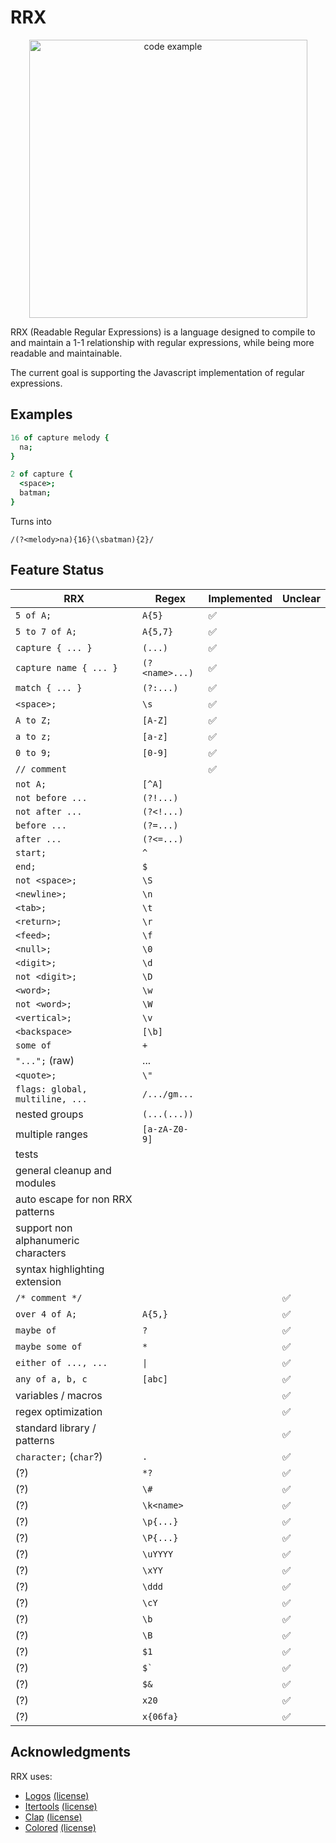 # RRX

<p align="center">
  <img alt="code example" src="https://user-images.githubusercontent.com/14347895/153910592-8a25c713-82f8-4fb4-ba89-073f517f0a3d.png" width="445px" style="">
</p>

RRX (Readable Regular Expressions) is a language designed to compile to and maintain a 1-1 relationship with regular expressions, while being more readable and maintainable.

The current goal is supporting the Javascript implementation of regular expressions.

## Examples

```coffeescript
16 of capture melody {
  na;
}

2 of capture {
  <space>;
  batman;
}
```

Turns into

```regex
/(?<melody>na){16}(\sbatman){2}/
```

## Feature Status

| RRX                                 | Regex                 | Implemented | Unclear      |
| ----------------------------------- | --------------------- | ----------- | ------------ |
| `5 of A;`                           | `A{5}`                | ✅           |              |
| `5 to 7 of A;`                      | `A{5,7}`              | ✅           |              |
| `capture { ... }`                   | `(...)`               | ✅           |              |
| `capture name { ... }`              | `(?<name>...)`        | ✅           |              |
| `match { ... }`                     | `(?:...)`             | ✅           |              |
| `<space>;`                          | `\s`                  | ✅           |              |
| `A to Z;`                           | `[A-Z]`               | ✅           |              |
| `a to z;`                           | `[a-z]`               | ✅           |              |
| `0 to 9;`                           | `[0-9]`               | ✅           |              |
| `// comment`                        |                       | ✅           |              |
| `not A;`                            | `[^A]`                |             |              |
| `not before ...`                    | `(?!...)`             |             |              |
| `not after ...`                     | `(?<!...)`            |             |              |
| `before ...`                        | `(?=...)`             |             |              |
| `after ...`                         | `(?<=...)`            |             |              |
| `start;`                            | `^`                   |             |              |
| `end;`                              | `$`                   |             |              |
| `not <space>;`                      | `\S`                  |             |              |
| `<newline>;`                        | `\n`                  |             |              |
| `<tab>;`                            | `\t`                  |             |              |
| `<return>;`                         | `\r`                  |             |              |
| `<feed>;`                           | `\f`                  |             |              |
| `<null>;`                           | `\0`                  |             |              |
| `<digit>;`                          | `\d`                  |             |              |
| `not <digit>;`                      | `\D`                  |             |              |
| `<word>;`                           | `\w`                  |             |              |
| `not <word>;`                       | `\W`                  |             |              |
| `<vertical>;`                       | `\v`                  |             |              |
| `<backspace>`                       | `[\b]`                |             |              |
| `some of`                           | `+`                   |             |              |
| `"...";` (raw)                      | ...                   |             |              |
| `<quote>;`                          | `\"`                  |             |              |
| `flags: global, multiline, ...`     | `/.../gm...`          |             |              |
| nested groups                       | `(...(...))`          |             |              |
| multiple ranges                     | `[a-zA-Z0-9]`         |             |              |
| tests                               |                       |             |              |
| general cleanup and modules         |                       |             |              |
| auto escape for non RRX patterns    |                       |             |              |
| support non alphanumeric characters |                       |             |              |
| syntax highlighting extension       |                       |             |              |
| `/* comment */`                     |                       |             | ✅            |
| `over 4 of A;`                      | `A{5,}`               |             | ✅            |
| `maybe of`                          | `?`                   |             | ✅            |
| `maybe some of`                     | `*`                   |             | ✅            |
| `either of ..., ...`                | `\|`                  |             | ✅            |
| `any of a, b, c`                    | `[abc]`               |             | ✅            |
| variables / macros                  |                       |             | ✅            |
| regex optimization                  |                       |             | ✅            |
| standard library / patterns         |                       |             | ✅            |
| `character;` (`char`?)              | `.`                   |             | ✅            |
| (?)                                 | `*?`                  |             | ✅            |
| (?)                                 | `\#`                  |             | ✅            |
| (?)                                 | `\k<name>`            |             | ✅            |
| (?)                                 | `\p{...}`             |             | ✅            |
| (?)                                 | `\P{...}`             |             | ✅            |
| (?)                                 | `\uYYYY`              |             | ✅            |
| (?)                                 | `\xYY`                |             | ✅            |
| (?)                                 | `\ddd`                |             | ✅            |
| (?)                                 | `\cY`                 |             | ✅            |
| (?)                                 | `\b`                  |             | ✅            |
| (?)                                 | `\B`                  |             | ✅            |
| (?)                                 | `$1`                  |             | ✅            |
| (?)                                 | <code>$`</code>       |             | ✅            |
| (?)                                 | `$&`                  |             | ✅            |
| (?)                                 | `x20`                 |             | ✅            |
| (?)                                 | `x{06fa}`             |             | ✅            |

## Acknowledgments

RRX uses:

- [Logos](https://github.com/maciejhirsz/logos) [(license)](https://github.com/maciejhirsz/logos/blob/master/LICENSE-MIT)
- [Itertools](https://github.com/rust-itertools/itertools) [(license)](https://github.com/rust-itertools/itertools/blob/master/LICENSE-MIT)
- [Clap](https://github.com/clap-rs/clap) [(license)](https://github.com/clap-rs/clap/blob/master/LICENSE-MIT)
- [Colored](https://github.com/mackwic/colored) [(license)](https://github.com/mackwic/colored/blob/master/LICENSE)
